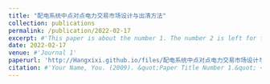 ```yaml
---
title: "配电系统中点对点电力交易市场设计与出清方法"
collection: publications
permalink: /publication/2022-02-17
excerpt: #'This paper is about the number 1. The number 2 is left for future work.'
date: 2022-02-17
venue: #'Journal 1'
paperurl: 'http://Hangxixi.github.io/files/配电系统中点对点电力交易市场设计与出清方法.pdf'
citation: #'Your Name, You. (2009). &quot;Paper Title Number 1.&quot; <i>Journal 1</i>. 1(1).'
---
```


